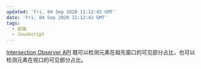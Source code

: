 ```yaml
---
updated: 'Fri, 04 Sep 2020 11:12:42 GMT'
date: 'Fri, 04 Sep 2020 11:12:42 GMT'
tags:
  - 前端
  - JavaScript
---
```


[Intersection Observer API](https://developer.mozilla.org/en-US/docs/Web/API/Intersection_Observer_API) 既可以检测元素在祖先窗口的可见部分占比，也可以检测元素在视口的可见部分占比。
